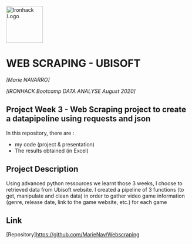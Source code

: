 <img src="https://bit.ly/2VnXWr2" alt="Ironhack Logo" width="100"/>

# WEB SCRAPING - UBISOFT
*[Marie NAVARRO]*

*[IRONHACK Bootcamp DATA ANALYSE August 2020]*

## Project Week 3 - Web Scraping project to create a datapipeline using requests and json

In this repository, there are : 
- my code (project & presentation)
- The results obtained (in Excel)

## Project Description
Using advanced python ressources we learnt those 3 weeks, I choose to retrieved data from Ubisoft website.
I created a pipeline of 3 functions (to get, manipulate and clean data) in order to gather video game information
(genre, release date, link to the game website, etc.) for each game

## Link
[Repository]https://github.com/MarieNav/Webscraping
